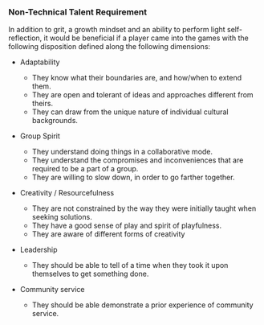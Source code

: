 
### Non-Technical Talent Requirement

In addition to grit, a growth mindset and an ability to perform light self-reflection, it would be beneficial if a player came into the games with the following disposition defined along the following dimensions:

- Adaptability
	- They know what their boundaries are, and how/when to extend them.
	- They are open and tolerant of ideas and approaches different from theirs.
	- They can draw from the unique nature of individual cultural backgrounds.

- Group Spirit
	- They understand doing things in a collaborative mode.
	- They understand the compromises and inconveniences that are required to be a part of a group.
	- They are willing to slow down, in order to go farther together.

- Creativity / Resourcefulness
	- They are not constrained by the way they were initially taught when seeking solutions.
	- They have a good sense of play and spirit of playfulness.
	- They are aware of different forms of creativity

- Leadership
	- They should be able to tell of a time when they took it upon themselves to get something done.
- Community service
	- They should be able demonstrate a prior experience of community service.
